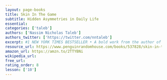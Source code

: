 ```yaml
---
layout: page-books
title: Skin In The Game
subtitle: Hidden Asymmetries in Daily Life
essential: 
categories: ['taleb']
authors: ['Nassim Nicholas Taleb']
authors_twitter: ['https://twitter.com/nntaleb']
excerpt: #1 NEW YORK TIMES BESTSELLER • A bold work from the author of The Black Swan that challenges many of our long-held beliefs about risk and reward, politics and religion, finance and personal responsibility In his most provocative and practical book yet, one of the foremost thinkers of our time redefines what it means to understand the world, succeed in a profession, contribute to a fair and just society, detect nonsense, and influence others. Citing examples ranging from Hammurabi to Seneca, Antaeus the Giant to Donald Trump, Nassim Nicholas Taleb shows how the willingness to accept one’s own risks is an essential attribute of heroes, saints, and flourishing people in all walks of life. As always both accessible and iconoclastic, Taleb challenges long-held beliefs about the values of those who spearhead military interventions, make financial investments, and propagate religious faiths.
resource_url: https://www.penguinrandomhouse.com/books/537828/skin-in-the-game-by-nassim-nicholas-taleb/9780425284629/
amazon_url: https://amzn.to/2TTYBNi
wikipedia_url: 
free_url: 
rating_order: 8
lesson: ['10']
---
```


